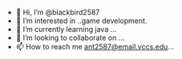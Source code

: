 - 👋 Hi, I’m @blackbird2587
- 👀 I’m interested in ..game development.
- 🌱 I’m currently learning java ...
- 💞️ I’m looking to collaborate on ...
- 📫 How to reach me ant2587@email.vccs.edu...

<!---
blackbird2587/blackbird2587 is a ✨ special ✨ repository because its `README.md` (this file) appears on your GitHub profile.
You can click the Preview link to take a look at your changes.
--->
